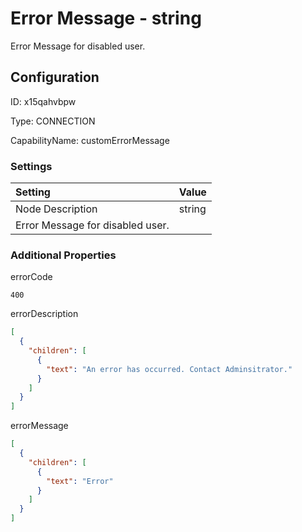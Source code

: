 # Error Message - string 
Error Message for disabled user.
## Configuration
ID:  x15qahvbpw

Type: CONNECTION 

CapabilityName: customErrorMessage

### Settings
| Setting | Value  |
| :------------------------ | ---------------------------------------- |
| Node Description | string 
Error Message for disabled user. | 





### Additional Properties
errorCode
```string 
400
```


errorDescription
```json 
[
  {
    "children": [
      {
        "text": "An error has occurred. Contact Adminsitrator."
      }
    ]
  }
]
```


errorMessage
```json 
[
  {
    "children": [
      {
        "text": "Error"
      }
    ]
  }
]
```





